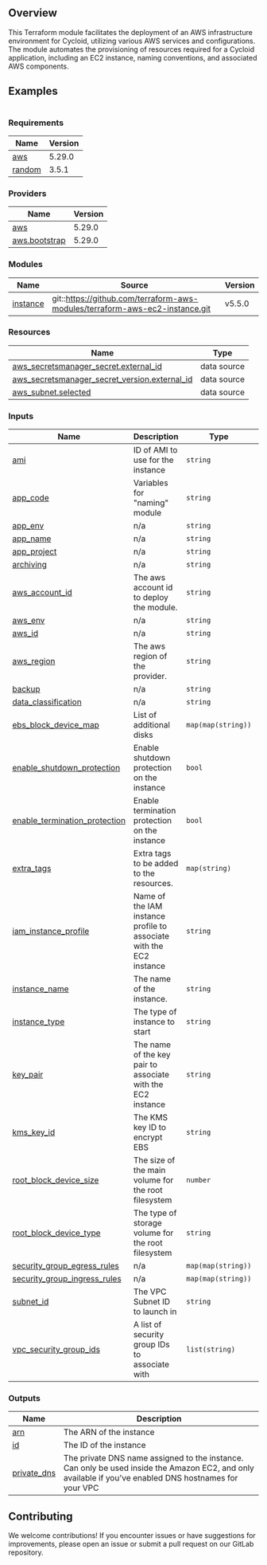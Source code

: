 <!-- BEGINNING OF PRE-COMMIT-TERRAFORM DOCS HOOK -->
## Overview

This Terraform module facilitates the deployment of an AWS infrastructure environment for Cycloid, utilizing various AWS services and configurations. The module automates the provisioning of resources required for a Cycloid application, including an EC2 instance, naming conventions, and associated AWS components.

## Examples

```hcl

```

### Requirements

| Name | Version |
|------|---------|
| <a name="requirement_aws"></a> [aws](#requirement_aws) | 5.29.0 |
| <a name="requirement_random"></a> [random](#requirement_random) | 3.5.1 |

### Providers

| Name | Version |
|------|---------|
| <a name="provider_aws"></a> [aws](#provider_aws) | 5.29.0 |
| <a name="provider_aws.bootstrap"></a> [aws.bootstrap](#provider_aws.bootstrap) | 5.29.0 |

### Modules

| Name | Source | Version |
|------|--------|---------|
| <a name="module_instance"></a> [instance](#module_instance) | git::https://github.com/terraform-aws-modules/terraform-aws-ec2-instance.git | v5.5.0 |

### Resources

| Name | Type |
|------|------|
| [aws_secretsmanager_secret.external_id](https://registry.terraform.io/providers/hashicorp/aws/5.29.0/docs/data-sources/secretsmanager_secret) | data source |
| [aws_secretsmanager_secret_version.external_id](https://registry.terraform.io/providers/hashicorp/aws/5.29.0/docs/data-sources/secretsmanager_secret_version) | data source |
| [aws_subnet.selected](https://registry.terraform.io/providers/hashicorp/aws/5.29.0/docs/data-sources/subnet) | data source |

### Inputs

| Name | Description | Type | Default | Required |
|------|-------------|------|---------|:--------:|
| <a name="input_ami"></a> [ami](#input_ami) | ID of AMI to use for the instance | `string` | n/a | yes |
| <a name="input_app_code"></a> [app_code](#input_app_code) | Variables for "naming" module | `string` | `"APP00000"` | no |
| <a name="input_app_env"></a> [app_env](#input_app_env) | n/a | `string` | n/a | yes |
| <a name="input_app_name"></a> [app_name](#input_app_name) | n/a | `string` | n/a | yes |
| <a name="input_app_project"></a> [app_project](#input_app_project) | n/a | `string` | n/a | yes |
| <a name="input_archiving"></a> [archiving](#input_archiving) | n/a | `string` | `"no"` | no |
| <a name="input_aws_account_id"></a> [aws_account_id](#input_aws_account_id) | The aws account id to deploy the module. | `string` | n/a | yes |
| <a name="input_aws_env"></a> [aws_env](#input_aws_env) | n/a | `string` | n/a | yes |
| <a name="input_aws_id"></a> [aws_id](#input_aws_id) | n/a | `string` | n/a | yes |
| <a name="input_aws_region"></a> [aws_region](#input_aws_region) | The aws region of the provider. | `string` | n/a | yes |
| <a name="input_backup"></a> [backup](#input_backup) | n/a | `string` | `"no"` | no |
| <a name="input_data_classification"></a> [data_classification](#input_data_classification) | n/a | `string` | `"C1"` | no |
| <a name="input_ebs_block_device_map"></a> [ebs_block_device_map](#input_ebs_block_device_map) | List of additional disks | `map(map(string))` | `{}` | no |
| <a name="input_enable_shutdown_protection"></a> [enable_shutdown_protection](#input_enable_shutdown_protection) | Enable shutdown protection on the instance | `bool` | `false` | no |
| <a name="input_enable_termination_protection"></a> [enable_termination_protection](#input_enable_termination_protection) | Enable termination protection on the instance | `bool` | `false` | no |
| <a name="input_extra_tags"></a> [extra_tags](#input_extra_tags) | Extra tags to be added to the resources. | `map(string)` | `{}` | no |
| <a name="input_iam_instance_profile"></a> [iam_instance_profile](#input_iam_instance_profile) | Name of the IAM instance profile to associate with the EC2 instance | `string` | n/a | yes |
| <a name="input_instance_name"></a> [instance_name](#input_instance_name) | The name of the instance. | `string` | n/a | yes |
| <a name="input_instance_type"></a> [instance_type](#input_instance_type) | The type of instance to start | `string` | n/a | yes |
| <a name="input_key_pair"></a> [key_pair](#input_key_pair) | The name of the key pair to associate with the EC2 instance | `string` | n/a | yes |
| <a name="input_kms_key_id"></a> [kms_key_id](#input_kms_key_id) | The KMS key ID to encrypt EBS | `string` | n/a | yes |
| <a name="input_root_block_device_size"></a> [root_block_device_size](#input_root_block_device_size) | The size of the main volume for the root filesystem | `number` | `30` | no |
| <a name="input_root_block_device_type"></a> [root_block_device_type](#input_root_block_device_type) | The type of storage volume for the root filesystem | `string` | `"gp3"` | no |
| <a name="input_security_group_egress_rules"></a> [security_group_egress_rules](#input_security_group_egress_rules) | n/a | `map(map(string))` | `{}` | no |
| <a name="input_security_group_ingress_rules"></a> [security_group_ingress_rules](#input_security_group_ingress_rules) | n/a | `map(map(string))` | `{}` | no |
| <a name="input_subnet_id"></a> [subnet_id](#input_subnet_id) | The VPC Subnet ID to launch in | `string` | n/a | yes |
| <a name="input_vpc_security_group_ids"></a> [vpc_security_group_ids](#input_vpc_security_group_ids) | A list of security group IDs to associate with | `list(string)` | n/a | yes |

### Outputs

| Name | Description |
|------|-------------|
| <a name="output_arn"></a> [arn](#output_arn) | The ARN of the instance |
| <a name="output_id"></a> [id](#output_id) | The ID of the instance |
| <a name="output_private_dns"></a> [private_dns](#output_private_dns) | The private DNS name assigned to the instance. Can only be used inside the Amazon EC2, and only available if you've enabled DNS hostnames for your VPC |

## Contributing

We welcome contributions! If you encounter issues or have suggestions for improvements, please open an issue or submit a pull request on our GitLab repository.
<!-- END OF PRE-COMMIT-TERRAFORM DOCS HOOK -->
